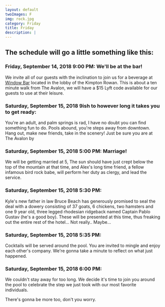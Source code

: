 ```yaml
---
layout: default
twoImages: F
img: rock.jpg
category: Friday
title: Friday
description: |
---
```


## The schedule will go a little something like this:  
### Friday, September 14, 2018 9:00 PM:  We'll be at the bar!
We invite all of our guests with the inclination to join us for a beverage at [Window Bar](http://www.rowanpalmsprings.com/palm-springs-restaurants/lobby-bar/?sitelinks=EatDrink&mrkgcl=1147&mrkgadid=3214004115&rkg_id=h-ccdf429909c077c95fbd5b3252adf89c_t-1525143709&utm_source=google&utm_medium=cpc&utm_campaign=RLSA_Brand-Hotel%2520Name_EXT&utm_term=rowan%2520palm%2520springs_103890524-VQ6-233336908229-VQ15-1t1-VQ16-c&adpos=1t1&creative=233336908229&device=c&matchtype=e&network=g) located in the lobby of the Kimpton Rowan.  This is about a ten minute walk from The Avalon, we will have a $15 Lyft code available for our guests to use at their leisure.

### Saturday, September 15, 2018 9ish to however long it takes you to get ready:
You're an adult, and palm springs is rad, I have no doubt you can find something fun to do.  Pools abound, you're steps away from downtown.  Hang out, make new friends, take in the scenery! Just be sure you are at The Avalon by

### Saturday, September 15, 2018 5:00 PM: Marriage!
We will be getting married at 5, The sun should have just crept below the top of the mountain at that time, and Alex's long time friend, a fellow infamous bird rock babe, will perform her duty as clergy, and lead the service.

### Saturday, September 15, 2018 5:30 PM:
Kyle's new father in law Bruce Beach has generously promised to seal the deal with a dowery consisting of 37 goats, 6 chickens, two hamsters and one 9 year old, three legged rhodesian ridgeback named Captain Pablo Gustav (he's a good boy).  These will be presented at this time, thus freaking out the entire rest of the hotel...  Not really..  Maybe...

### Saturday, September 15, 2018 5:35 PM:
Cocktails will be served around the pool. You are invited to mingle and enjoy each other's company.  We're gonna take a minute to reflect on what just happened.

### Saturday, September 15, 2018 6:00 PM:
We couldn't stay away for too long.  We decide it's time to join you around the pool to celebrate the step we just took with our most favorite individuals.  



There's gonna be more too, don't you worry.
